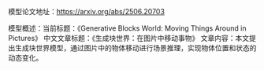 模型论文地址：https://arxiv.org/abs/2506.20703

模型概述：当前标题：《Generative Blocks World: Moving Things Around in Pictures》
中文文章标题：《生成块世界：在图片中移动事物》
文章内容：本文提出生成块世界模型，通过图片中的物体移动进行场景推理，实现物体位置和状态的动态变化。
